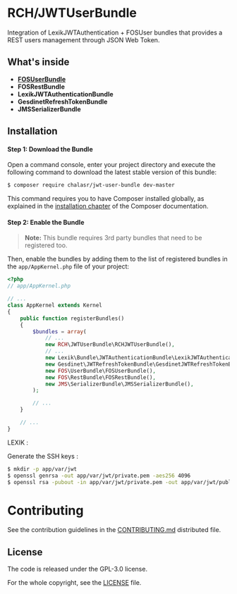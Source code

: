RCH/JWTUserBundle
=================

Integration of LexikJWTAuthentication + FOSUser bundles that provides a REST users management through JSON Web Token.

What's inside
-------------

- [__FOSUserBundle__]()
- __FOSRestBundle__
- __LexikJWTAuthenticationBundle__
- __GesdinetRefreshTokenBundle__
- __JMSSerializerBundle__

Installation
------------

#### Step 1: Download the Bundle


Open a command console, enter your project directory and execute the
following command to download the latest stable version of this bundle:

```bash
$ composer require chalasr/jwt-user-bundle dev-master
```

This command requires you to have Composer installed globally, as explained
in the [installation chapter](https://getcomposer.org/doc/00-intro.md)
of the Composer documentation.

#### Step 2: Enable the Bundle

> __Note:__ This bundle requires 3rd party bundles that need to be registered too.

Then, enable the bundles by adding them to the list of registered bundles
in the `app/AppKernel.php` file of your project:

```php
<?php
// app/AppKernel.php

// ...
class AppKernel extends Kernel
{
    public function registerBundles()
    {
        $bundles = array(
            // ...
            new RCH\JWTUserBundle\RCHJWTUserBundle(),
            // ...
            new Lexik\Bundle\JWTAuthenticationBundle\LexikJWTAuthenticationBundle(),
            new Gesdinet\JWTRefreshTokenBundle\GesdinetJWTRefreshTokenBundle(),
            new FOS\UserBundle\FOSUserBundle(),
            new FOS\RestBundle\FOSRestBundle(),
            new JMS\SerializerBundle\JMSSerializerBundle(),
        );

        // ...
    }

    // ...
}
```

LEXIK :

Generate the SSH keys :

```bash
$ mkdir -p app/var/jwt
$ openssl genrsa -out app/var/jwt/private.pem -aes256 4096
$ openssl rsa -pubout -in app/var/jwt/private.pem -out app/var/jwt/public.pem
```

Contributing
============

See the contribution guidelines in the [CONTRIBUTING.md](CONTRIBUTING.md) distributed file.

License
-------

The code is released under the GPL-3.0 license.

For the whole copyright, see the [LICENSE](LICENSE) file.
